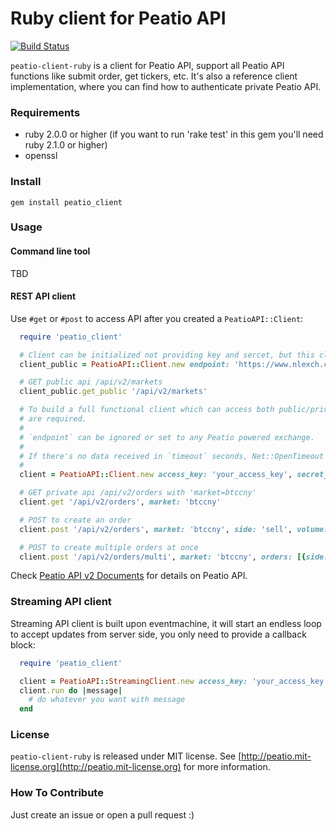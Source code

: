 Ruby client for Peatio API
==========================

[![Build Status](https://travis-ci.org/peatio/peatio-client-ruby.png?branch=master)](https://travis-ci.org/peatio/peatio-client-ruby)

`peatio-client-ruby` is a client for Peatio API, support all Peatio API functions like submit order, get tickers, etc. It's also a reference client implementation, where you can find how to authenticate private Peatio API.

### Requirements ###

* ruby 2.0.0 or higher (if you want to run 'rake test' in this gem you'll need ruby 2.1.0 or higher)
* openssl

### Install ###

    gem install peatio_client

### Usage ###

#### Command line tool ####

TBD

#### REST API client ####

Use `#get` or `#post` to access API after you created a `PeatioAPI::Client`:

```ruby
  require 'peatio_client'

  # Client can be initialized not providing key and sercet, but this client can only access public APIs
  client_public = PeatioAPI::Client.new endpoint: 'https://www.nlexch.com'

  # GET public api /api/v2/markets
  client_public.get_public '/api/v2/markets'

  # To build a full functional client which can access both public/private api, access_key/secret_key
  # are required.
  #
  # `endpoint` can be ignored or set to any Peatio powered exchange.
  #
  # If there's no data received in `timeout` seconds, Net::OpenTimeout will be raised. Default to 60.
  #
  client = PeatioAPI::Client.new access_key: 'your_access_key', secret_key: 'your_secret_key', endpoint: 'https://www.nlexch.com', timeout: 60

  # GET private api /api/v2/orders with 'market=btccny'
  client.get '/api/v2/orders', market: 'btccny'

  # POST to create an order
  client.post '/api/v2/orders', market: 'btccny', side: 'sell', volume: '0.11', price: '2955.0'

  # POST to create multiple orders at once
  client.post '/api/v2/orders/multi', market: 'btccny', orders: [{side: 'buy', volume: '0.15', price: '2955.0'}, {side: 'sell', volume: '0.16', price: '2956'}]
```

Check [Peatio API v2 Documents](https://www.nlexch.com/documents/api_v2) for details on Peatio API.

### Streaming API client ###

Streaming API client is built upon eventmachine, it will start an endless loop to accept updates from server side, you only need to provide a callback block:

```ruby
  require 'peatio_client'

  client = PeatioAPI::StreamingClient.new access_key: 'your_access_key', secret_key: 'your_secret_key', endpoint: 'wss://www.nlexch.com:8080'
  client.run do |message|
    # do whatever you want with message
  end
```

### License ###

`peatio-client-ruby` is released under MIT license. See [http://peatio.mit-license.org](http://peatio.mit-license.org) for more information.

### How To Contribute ###

Just create an issue or open a pull request :)
